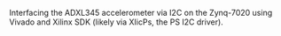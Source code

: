 Interfacing the ADXL345 accelerometer via I2C on the Zynq-7020 using Vivado and Xilinx SDK (likely via XIicPs, the PS I2C driver). 
